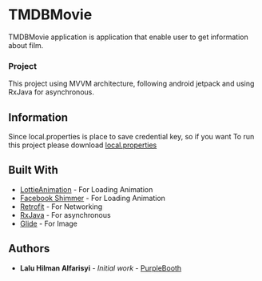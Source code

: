 # TMDBMovie

TMDBMovie application is application that enable user to get information about film.

### Project 

This project using MVVM architecture,  following android jetpack and using RxJava for asynchronous.

## Information

Since local.properties is place to save credential key, so if you want To run this project please download [local.properties](https://drive.google.com/file/d/14Mc2oF5D6idhm3SKKT4_eikil6u1WqV6/view)

## Built With

* [LottieAnimation](https://github.com/airbnb/lottie-android) - For Loading Animation
* [Facebook Shimmer](https://github.com/facebook/shimmer-android) - For Loading Animation
* [Retrofit](https://github.com/square/retrofit) - For Networking
* [RxJava](https://github.com/ReactiveX/RxJava) - For asynchronous 
* [Glide](https://github.com/bumptech/glide) - For Image  


## Authors
* **Lalu Hilman Alfarisyi** - *Initial work* - [PurpleBooth](https://github.com/laluhilmanalfa)



